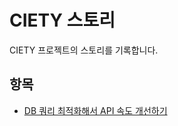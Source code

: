 # CIETY 스토리

CIETY 프로젝트의 스토리를 기록합니다.

## 항목

- [DB 쿼리 최적화해서 API 속도 개선하기](./001-DB-쿼리-최적화해서-API-속도-개선하기.md)
